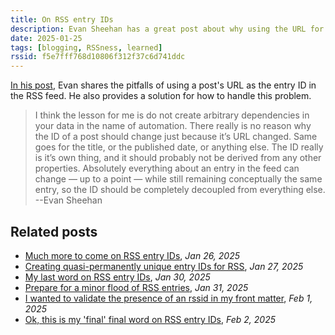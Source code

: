 ```yaml
---
title: On RSS entry IDs
description: Evan Sheehan has a great post about why using the URL for a post for its RSS ID is not a good idea.
date: 2025-01-25
tags: [blogging, RSSness, learned]
rssid: f5e7fff768d10806f312f37c6d741ddc
---
```


[In his post](https://darthmall.net/2025/on-the-importance-of-stable-ids/), Evan shares the pitfalls of using a post's URL as the entry ID in the RSS feed. He also provides a solution for how to handle this problem.

> I think the lesson for me is do not create arbitrary dependencies in your data in the name of automation. There really is no reason why the ID of a post should change just because it’s URL changed. Same goes for the title, or the published date, or anything else. The ID really is it’s own thing, and it should probably not be derived from any other properties. Absolutely everything about an entry in the feed can change — up to a point — while still remaining conceptually the same entry, so the ID should be completely decoupled from everything else.
> --Evan Sheehan

## Related posts

- [Much more to come on RSS entry IDs](/til/much-more-to-come-on-rss-entry-ids/), _Jan 26, 2025_
- [Creating quasi-permanently unique entry IDs for RSS](/blog/creating-permanently-unique-entry-id-for-rss/), _Jan 27, 2025_
- [My last word on RSS entry IDs](/blog/even-more-on-rss-ids/), _Jan 30, 2025_
- [Prepare for a minor flood of RSS entries](/til/prepare-for-a-minor-flood-of-rss-entries/), _Jan 31, 2025_
- [I wanted to validate the presence of an rssid in my front matter](/til/i-wanted-to-validate-the-presence-of-an-rssid-in-my-front-matter/), _Feb 1, 2025_
- [Ok, this is my 'final' final word on RSS entry IDs](/blog/final-final-word-on-rss-entry-ids/), _Feb 2, 2025_
